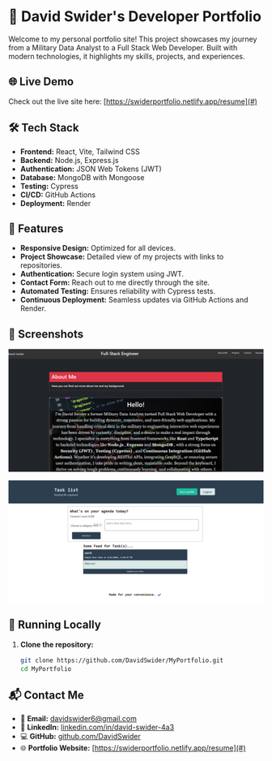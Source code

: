 # 👋 David Swider's Developer Portfolio

Welcome to my personal portfolio site! This project showcases my journey from a Military Data Analyst to a Full Stack Web Developer. Built with modern technologies, it highlights my skills, projects, and experiences.

## 🌐 Live Demo

Check out the live site here: [https://swiderportfolio.netlify.app/resume](#)

## 🛠️ Tech Stack

- **Frontend:** React, Vite, Tailwind CSS
- **Backend:** Node.js, Express.js
- **Authentication:** JSON Web Tokens (JWT)
- **Database:** MongoDB with Mongoose
- **Testing:** Cypress
- **CI/CD:** GitHub Actions
- **Deployment:** Render

## 🚀 Features

- **Responsive Design:** Optimized for all devices.
- **Project Showcase:** Detailed view of my projects with links to repositories.
- **Authentication:** Secure login system using JWT.
- **Contact Form:** Reach out to me directly through the site.
- **Automated Testing:** Ensures reliability with Cypress tests.
- **Continuous Deployment:** Seamless updates via GitHub Actions and Render.

## 📸 Screenshots

![Homepage](./public/images/aboutme.png)

![Task List App](./public/images/tasklist.png)

## 🧪 Running Locally

1. **Clone the repository:**
   ```bash
   git clone https://github.com/DavidSwider/MyPortfolio.git
   cd MyPortfolio

## 📬 Contact Me

- 📧 **Email:** [davidswider6@gmail.com](mailto:davidswider6@gmail.com)  
- 💼 **LinkedIn:** [linkedin.com/in/david-swider-4a3](https://www.linkedin.com/in/david-swider-4a3)  
- 💻 **GitHub:** [github.com/DavidSwider](https://github.com/DavidSwider)  
- 🌐 **Portfolio Website:** [https://swiderportfolio.netlify.app/resume](#)
